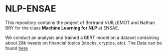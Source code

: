 # NLP-ENSAE

This repository contains the project of Bertrand VUILLEMOT and Nathan BRY for the class **Machine Learning for NLP** at ENSAE. 

We conduct an analysis and trained a BERT model on a dataset containing about 28k tweets on financial topics (stocks, cryptos, etc). The Data can be found [here](https://www.kaggle.com/davidwallach/financial-tweets)
